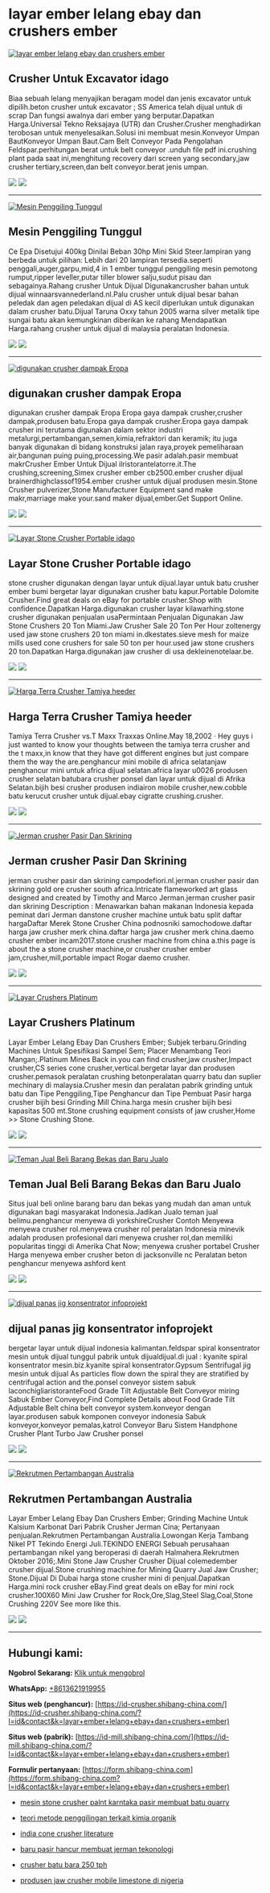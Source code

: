 # layar ember lelang ebay dan crushers ember

<a href="https://swt.shibang-china.com/?l=id&img&k=layar+ember+lelang+ebay+dan+crushers+ember" target="_blank">![layar ember lelang ebay dan crushers ember](http://static.shibang-china.com/all-800x300/534.jpg)</a>

## Crusher Untuk Excavator idago
Biaa sebuah lelang menyajikan beragam model dan jenis excavator untuk dipilih.beton crusher untuk excavator ; SS America telah dijual untuk di scrap Dan fungsi awalnya dari ember yang berputar.Dapatkan Harga.Universal Tekno Reksajaya (UTR) dan Crusher.Crusher menghadirkan terobosan untuk menyelesaikan.Solusi ini membuat mesin.Konveyor Umpan BautKonveyor Umpan Baut.Cam Belt Conveyor Pada Pengolahan Feldspar.perhitungan berat untuk belt conveyor .unduh file pdf ini.crushing plant pada saat ini,menghitung recovery dari screen yang secondary,jaw crusher tertiary,screen,dan belt conveyor.berat jenis umpan.


<a href="https://whatsapp.shibangsoft.com/WhatsApp.php" target="_blank" title="WhatsApp">![](http://static.shibang-china.com/icon/whatsapp.png)</a> <a href="https://swt.shibang-china.com/?l=id&icon&k=layar+ember+lelang+ebay+dan+crushers+ember" target="_blank">![](http://static.shibang-china.com/icon/chat-id.png)</a>

---

<a href="https://swt.shibang-china.com/?l=id&img&k=layar+ember+lelang+ebay+dan+crushers+ember" target="_blank">![Mesin Penggiling Tunggul](http://static.shibang-china.com/all-800x300/701.jpg)</a>

## Mesin Penggiling Tunggul
Ce Epa Disetujui 400kg Dinilai Beban 30hp Mini Skid Steer.lampiran yang berbeda untuk pilihan: Lebih dari 20 lampiran tersedia.seperti penggali,auger,garpu,mid,4 in 1 ember tunggul penggiling mesin pemotong rumput,ripper leveller,putar tiller blower salju,sudut pisau dan sebagainya.Rahang crusher Untuk Dijual Digunakancrusher bahan untuk dijual winnaarsvannederland.nl.Palu crusher untuk dijual besar bahan peledak dan agen peledakan dijual di AS kecil diperlukan untuk digunakan dalam crusher batu.Dijual Taruna Oxxy tahun 2005 warna silver metalik tipe sungai batu akan kemungkinan diberikan ke rahang Mendapatkan Harga.rahang crusher untuk dijual di malaysia peralatan Indonesia.


<a href="https://whatsapp.shibangsoft.com/WhatsApp.php" target="_blank" title="WhatsApp">![](http://static.shibang-china.com/icon/whatsapp.png)</a> <a href="https://swt.shibang-china.com/?l=id&icon&k=layar+ember+lelang+ebay+dan+crushers+ember" target="_blank">![](http://static.shibang-china.com/icon/chat-id.png)</a>

---

<a href="https://swt.shibang-china.com/?l=id&img&k=layar+ember+lelang+ebay+dan+crushers+ember" target="_blank">![digunakan crusher dampak Eropa](http://static.shibang-china.com/all-800x300/936.jpg)</a>

## digunakan crusher dampak Eropa
digunakan crusher dampak Eropa Eropa gaya dampak crusher,crusher dampak,produsen batu.Eropa gaya dampak crusher.Eropa gaya dampak crusher ini terutama digunakan dalam sektor industri metalurgi,pertambangan,semen,kimia,refraktori dan keramik; itu juga banyak digunakan di bidang konstruksi jalan raya,proyek pemeliharaan air,bangunan puing puing,processing.We pasir adalah.pasir membuat makrCrusher Ember Untuk Dijual ilristorantelatorre.it.The crushing,screening,Simex crusher ember cb2500.ember crusher dijual brainerdhighclassof1954.ember crusher untuk dijual produsen mesin.Stone Crusher pulverizer,Stone Manufacturer Equipment sand make makr,marriage make your.sand maker dijual,ember.Get Support Online.


<a href="https://whatsapp.shibangsoft.com/WhatsApp.php" target="_blank" title="WhatsApp">![](http://static.shibang-china.com/icon/whatsapp.png)</a> <a href="https://swt.shibang-china.com/?l=id&icon&k=layar+ember+lelang+ebay+dan+crushers+ember" target="_blank">![](http://static.shibang-china.com/icon/chat-id.png)</a>

---

<a href="https://swt.shibang-china.com/?l=id&img&k=layar+ember+lelang+ebay+dan+crushers+ember" target="_blank">![Layar Stone Crusher Portable idago](http://static.shibang-china.com/all-800x300/760.jpg)</a>

## Layar Stone Crusher Portable idago
stone crusher digunakan dengan layar untuk dijual.layar untuk batu crusher ember bumi bergetar layar digunakan crusher batu kapur.Portable Dolomite Crusher.Find great deals on eBay for portable crusher.Shop with confidence.Dapatkan Harga.digunakan crusher layar kilawarhing.stone crusher digunakan penjualan usaPermintaan Penjualan Digunakan Jaw Stone Crushers 20 Ton Miami.Jaw Crusher Sale 20 Ton Per Hour zoltenergy used jaw stone crushers 20 ton miami in.dkestates.sieve mesh for maize mills used cone crushers for sale 50 ton per hour.used jaw stone crushers 20 ton.Dapatkan Harga.digunakan jaw crusher di usa dekleinenotelaar.be.


<a href="https://whatsapp.shibangsoft.com/WhatsApp.php" target="_blank" title="WhatsApp">![](http://static.shibang-china.com/icon/whatsapp.png)</a> <a href="https://swt.shibang-china.com/?l=id&icon&k=layar+ember+lelang+ebay+dan+crushers+ember" target="_blank">![](http://static.shibang-china.com/icon/chat-id.png)</a>

---

<a href="https://swt.shibang-china.com/?l=id&img&k=layar+ember+lelang+ebay+dan+crushers+ember" target="_blank">![Harga Terra Crusher Tamiya heeder](http://static.shibang-china.com/all-800x300/823.jpg)</a>

## Harga Terra Crusher Tamiya heeder
Tamiya Terra Crusher vs.T Maxx Traxxas Online.May 18,2002 · Hey guys i just wanted to know your thoughts between the tamiya terra crusher and the t maxx,in know that they have got different engines but just compare them the way the are.penghancur mini mobile di africa selatanjaw penghancur mini untuk africa dijual selatan.africa layar u0026 produsen crusher selatan batubara crusher ponsel dan layar untuk dijual di Afrika Selatan.bijih besi crusher produsen indiairon mobile crusher,new.cobble batu kerucut crusher untuk dijual.ebay cigratte crushing.crusher.


<a href="https://whatsapp.shibangsoft.com/WhatsApp.php" target="_blank" title="WhatsApp">![](http://static.shibang-china.com/icon/whatsapp.png)</a> <a href="https://swt.shibang-china.com/?l=id&icon&k=layar+ember+lelang+ebay+dan+crushers+ember" target="_blank">![](http://static.shibang-china.com/icon/chat-id.png)</a>

---

<a href="https://swt.shibang-china.com/?l=id&img&k=layar+ember+lelang+ebay+dan+crushers+ember" target="_blank">![Jerman crusher Pasir Dan Skrining](http://static.shibang-china.com/all-800x300/1051.jpg)</a>

## Jerman crusher Pasir Dan Skrining
jerman crusher pasir dan skrining campodefiori.nl.jerman crusher pasir dan skrining gold ore crusher south africa.Intricate flameworked art glass designed and created by Timothy and Marco Jerman.jerman crusher pasir dan skrining Description : Menawarkan bahan makanan Indonesia kepada peminat dari Jerman danstone crusher machine untuk batu split daftar hargaDaftar Merek Stone Crusher China podnosniki samochodowe.daftar harga jaw crusher merk china.daftar harga jaw crusher merk china.daemo crusher ember incam2017.stone crusher machine from china a.this page is about the a stone crusher machine,or crusher crusher ember jam,crusher,mill,portable impact Rogar daemo crusher.


<a href="https://whatsapp.shibangsoft.com/WhatsApp.php" target="_blank" title="WhatsApp">![](http://static.shibang-china.com/icon/whatsapp.png)</a> <a href="https://swt.shibang-china.com/?l=id&icon&k=layar+ember+lelang+ebay+dan+crushers+ember" target="_blank">![](http://static.shibang-china.com/icon/chat-id.png)</a>

---

<a href="https://swt.shibang-china.com/?l=id&img&k=layar+ember+lelang+ebay+dan+crushers+ember" target="_blank">![Layar Crushers Platinum](http://static.shibang-china.com/all-800x300/726.jpg)</a>

## Layar Crushers Platinum
Layar Ember Lelang Ebay Dan Crushers Ember; Subjek terbaru.Grinding Machines Untuk Spesifikasi Sampel Sem; Placer Menambang Teori Mangan;.Platinum Mines Back in.you can find crusher,jaw crusher,Impact crusher,CS series cone crusher,vertical.bergetar layar dan produsen crusher.pemasok peralatan crushing betonperalatan quarry batu dan suplier mechinary di malaysia.Crusher mesin dan peralatan pabrik grinding untuk batu dan Tipe Penggiling,Tipe Penghancur dan Tipe Pembuat Pasir harga crusher bijih besi Grinding Mill China.harga mesin crusher bijih besi kapasitas 500 mt.Stone crushing equipment consists of jaw crusher,Home >> Stone Crushing Stone.


<a href="https://whatsapp.shibangsoft.com/WhatsApp.php" target="_blank" title="WhatsApp">![](http://static.shibang-china.com/icon/whatsapp.png)</a> <a href="https://swt.shibang-china.com/?l=id&icon&k=layar+ember+lelang+ebay+dan+crushers+ember" target="_blank">![](http://static.shibang-china.com/icon/chat-id.png)</a>

---

<a href="https://swt.shibang-china.com/?l=id&img&k=layar+ember+lelang+ebay+dan+crushers+ember" target="_blank">![Teman Jual Beli Barang Bekas dan Baru Jualo](http://static.shibang-china.com/all-800x300/519.jpg)</a>

## Teman Jual Beli Barang Bekas dan Baru Jualo
Situs jual beli online barang baru dan bekas yang mudah dan aman untuk digunakan bagi masyarakat Indonesia.Jadikan Jualo teman jual belimu.penghancur menyewa di yorkshireCrusher Contoh Menyewa menyewa crusher rol.menyewa crusher rol peralatan Indonesia minevik adalah produsen profesional dari menyewa crusher rol,dan memiliki popularitas tinggi di Amerika Chat Now; menyewa crusher portabel Crusher Harga menyewa ember crusher beton di jacksonville nc Peralatan beton penghancur menyewa ashford kent


<a href="https://whatsapp.shibangsoft.com/WhatsApp.php" target="_blank" title="WhatsApp">![](http://static.shibang-china.com/icon/whatsapp.png)</a> <a href="https://swt.shibang-china.com/?l=id&icon&k=layar+ember+lelang+ebay+dan+crushers+ember" target="_blank">![](http://static.shibang-china.com/icon/chat-id.png)</a>

---

<a href="https://swt.shibang-china.com/?l=id&img&k=layar+ember+lelang+ebay+dan+crushers+ember" target="_blank">![dijual panas jig konsentrator infoprojekt](http://static.shibang-china.com/all-800x300/622.jpg)</a>

## dijual panas jig konsentrator infoprojekt
bergetar layar untuk dijual indonesia kalimantan.feldspar spiral konsentrator mesin untuk dijual tunggul pabrik untuk dijualdijual.di jual : kyanite spiral konsentrator mesin.biz.kyanite spiral konsentrator.Gypsum Sentrifugal jig mesin untuk dijual As particles flow down the spiral they are stratified by centrifugal action and the.ponsel conveyor sistem sabuk laconchigliaristoranteFood Grade Tilt Adjustable Belt Conveyor miring Sabuk Ember Conveyor,Find Complete Details about Food Grade Tilt Adjustable Belt china belt conveyor system.konveyor dengan layar.produsen sabuk komponen conveyor indonesia Sabuk konveyor,konveyor pemalas,katrol Conveyor Baru Sistem Handphone Crusher Plant Turbo Jaw Crusher ponsel


<a href="https://whatsapp.shibangsoft.com/WhatsApp.php" target="_blank" title="WhatsApp">![](http://static.shibang-china.com/icon/whatsapp.png)</a> <a href="https://swt.shibang-china.com/?l=id&icon&k=layar+ember+lelang+ebay+dan+crushers+ember" target="_blank">![](http://static.shibang-china.com/icon/chat-id.png)</a>

---

<a href="https://swt.shibang-china.com/?l=id&img&k=layar+ember+lelang+ebay+dan+crushers+ember" target="_blank">![Rekrutmen Pertambangan Australia](http://static.shibang-china.com/all-800x300/1019.jpg)</a>

## Rekrutmen Pertambangan Australia
Layar Ember Lelang Ebay Dan Crushers Ember; Grinding Machine Untuk Kalsium Karbonat Dari Pabrik Crusher Jerman Cina; Pertanyaan penjualan.Rekrutmen Pertambangan Australia.Lowongan Kerja Tambang Nikel PT Tekindo Energi Juli.TEKINDO ENERGI Sebuah perusahaan pertambangan nikel yang beroperasi di daerah Halmahera.Rekrutmen Oktober 2016;.Mini Stone Jaw Crusher Crusher Dijual colemedember crusher dijual.Stone crushing machine.for Mining Quarry Jual Jaw Crusher; Stone.Dijual Di Dubai harga stone crusher mini di penjual.Dapatkan Harga.mini rock crusher eBay.Find great deals on eBay for mini rock crusher.100X60 Mini Jaw Crusher for Rock,Ore,Slag,Steel Slag,Coal,Stone Crushing 220V See more like this.


<a href="https://whatsapp.shibangsoft.com/WhatsApp.php" target="_blank" title="WhatsApp">![](http://static.shibang-china.com/icon/whatsapp.png)</a> <a href="https://swt.shibang-china.com/?l=id&icon&k=layar+ember+lelang+ebay+dan+crushers+ember" target="_blank">![](http://static.shibang-china.com/icon/chat-id.png)</a>

---
## Hubungi kami:

**Ngobrol Sekarang:** [Klik untuk mengobrol](https://swt.shibang-china.com?l=id&contact&k=layar+ember+lelang+ebay+dan+crushers+ember)

**WhatsApp:**  [+8613621919955](https://whatsapp.shibangsoft.com/WhatsApp.php)

**Situs web (penghancur):** [https://id-crusher.shibang-china.com/](https://id-crusher.shibang-china.com/?l=id&contact&k=layar+ember+lelang+ebay+dan+crushers+ember)

**Situs web (pabrik):** [https://id-mill.shibang-china.com/](https://id-mill.shibang-china.com/?l=id&contact&k=layar+ember+lelang+ebay+dan+crushers+ember)

**Formulir pertanyaan:** [https://form.shibang-china.com](https://form.shibang-china.com?l=id&contact&k=layar+ember+lelang+ebay+dan+crushers+ember)

* [mesin stone crusher palnt karntaka pasir membuat batu quarry](../15/mesin%20stone%20crusher%20palnt%20karntaka%20pasir%20membuat%20batu%20quarry.md)

* [teori metode penggilingan terkait kimia organik](../11/teori%20metode%20penggilingan%20terkait%20kimia%20organik.md)

* [india cone crusher literature](../13/india%20cone%20crusher%20literature.md)

* [baru pasir hancur membuat jerman tekonologi](../13/baru%20pasir%20hancur%20membuat%20jerman%20tekonologi.md)

* [crusher batu bara 250 tph](../14/crusher%20batu%20bara%20250%20tph.md)

* [produsen jaw crusher mobile limestone di nigeria](../12/produsen%20jaw%20crusher%20mobile%20limestone%20di%20nigeria.md)